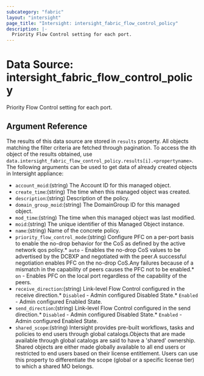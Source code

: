 ```yaml
---
subcategory: "fabric"
layout: "intersight"
page_title: "Intersight: intersight_fabric_flow_control_policy"
description: |-
  Priority Flow Control setting for each port.
---
```


# Data Source: intersight_fabric_flow_control_policy
Priority Flow Control setting for each port.
## Argument Reference
The results of this data source are stored in `results` property.
All objects matching the filter criteria are fetched through pagination.
To access the ith object of the results obtained, use `data.intersight_fabric_flow_control_policy.results[i].<propertyname>`.
The following arguments can be used to get data of already created objects in Intersight appliance:
* `account_moid`:(string) The Account ID for this managed object. 
* `create_time`:(string) The time when this managed object was created. 
* `description`:(string) Description of the policy. 
* `domain_group_moid`:(string) The DomainGroup ID for this managed object. 
* `mod_time`:(string) The time when this managed object was last modified. 
* `moid`:(string) The unique identifier of this Managed Object instance. 
* `name`:(string) Name of the concrete policy. 
* `priority_flow_control_mode`:(string) Configure PFC on a per-port basis to enable the no-drop behavior for the CoS as defined by the active network qos policy.* `auto` - Enables the no-drop CoS values to be advertised by the DCBXP and negotiated with the peer.A successful negotiation enables PFC on the no-drop CoS.Any failures because of a mismatch in the capability of peers causes the PFC not to be enabled.* `on` - Enables PFC on the local port regardless of the capability of the peers. 
* `receive_direction`:(string) Link-level Flow Control configured in the receive direction.* `Disabled` - Admin configured Disabled State.* `Enabled` - Admin configured Enabled State. 
* `send_direction`:(string) Link-level Flow Control configured in the send direction.* `Disabled` - Admin configured Disabled State.* `Enabled` - Admin configured Enabled State. 
* `shared_scope`:(string) Intersight provides pre-built workflows, tasks and policies to end users through global catalogs.Objects that are made available through global catalogs are said to have a 'shared' ownership. Shared objects are either made globally available to all end users or restricted to end users based on their license entitlement. Users can use this property to differentiate the scope (global or a specific license tier) to which a shared MO belongs. 
 
